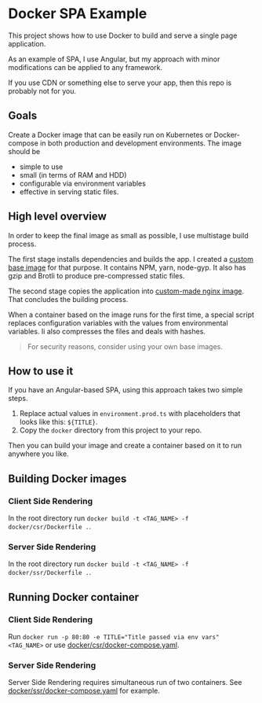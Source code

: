 # Docker SPA Example

This project shows how to use Docker to build and serve a single page application.

As an example of SPA, I use Angular, but my approach with minor modifications
can be applied to any framework.

If you use CDN or something else to serve your app, then this repo is probably not for you.

## Goals

Create a Docker image that can be easily run on Kubernetes or Docker-compose
in both production and development environments. The image should be

* simple to use
* small (in terms of RAM and HDD)
* configurable via environment variables
* effective in serving static files.

## High level overview
In order to keep the final image as small as possible, I use multistage build process.

The first stage installs dependencies and builds the app. I created a [custom base
image](https://github.com/alexxxnf/spa-builder) for that purpose.
It contains NPM, yarn, node-gyp. It also has gzip and Brotli to produce pre-compressed
static files.

The second stage copies the application into
[custom-made nginx image](https://github.com/alexxxnf/nginx-spa).
That concludes the building process.

When a container based on the image runs for the first time, a special script
replaces configuration variables with the values from environmental variables.
Ii also compresses the files and deals with hashes.

> For security reasons, consider using your own base images.

## How to use it
If you have an Angular-based SPA, using this approach takes two simple steps.

1. Replace actual values in `environment.prod.ts` with placeholders
 that looks like this: `${TITLE}`.
2. Copy the `docker` directory from this project to your repo.

Then you can build your image and create a container based on it
to run anywhere you like.

## Building Docker images

### Client Side Rendering

In the root directory run `docker build -t <TAG_NAME> -f docker/csr/Dockerfile .`.

### Server Side Rendering

In the root directory run `docker build -t <TAG_NAME> -f docker/ssr/Dockerfile .`.

## Running Docker container

### Client Side Rendering

Run `docker run -p 80:80 -e TITLE="Title passed via env vars" <TAG_NAME>`
or use [docker/csr/docker-compose.yaml](docker/csr/docker-compose.yaml).

### Server Side Rendering

Server Side Rendering requires simultaneous run of two containers.
See [docker/ssr/docker-compose.yaml](docker/ssr/docker-compose.yaml) for example.
